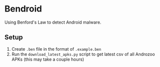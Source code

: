# Bendroid

Using Benford's Law to detect Android malware.

## Setup
1. Create `.ben` file in the format of `.example.ben`
2. Run the `download_latest_apks.py` script to get latest csv of all Androzoo APKs (this may take a couple hours)